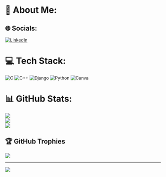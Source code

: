 # 💫 About Me:



## 🌐 Socials:
[![LinkedIn](https://img.shields.io/badge/LinkedIn-%230077B5.svg?logo=linkedin&logoColor=white)](https://www.linkedin.com/in/tranthanhdat2409/)

# 💻 Tech Stack:
![C](https://img.shields.io/badge/c-%2300599C.svg?style=for-the-badge&logo=c&logoColor=white) ![C++](https://img.shields.io/badge/c++-%2300599C.svg?style=for-the-badge&logo=c%2B%2B&logoColor=white) ![Django](https://img.shields.io/badge/django-%23092E20.svg?style=for-the-badge&logo=django&logoColor=white) ![Python](https://img.shields.io/badge/python-3670A0?style=for-the-badge&logo=python&logoColor=ffdd54) ![Canva](https://img.shields.io/badge/Canva-%2300C4CC.svg?style=for-the-badge&logo=Canva&logoColor=white)
# 📊 GitHub Stats:
![](https://github-readme-stats.vercel.app/api?username=ttd2409&theme=merko&hide_border=false&include_all_commits=true&count_private=true)<br/>
![](https://github-readme-streak-stats.herokuapp.com/?user=ttd2409&theme=merko&hide_border=false)<br/>
![](https://github-readme-stats.vercel.app/api/top-langs/?username=ttd2409&theme=merko&hide_border=false&include_all_commits=true&count_private=true&layout=compact)

## 🏆 GitHub Trophies
![](https://github-profile-trophy.vercel.app/?username=ttd2409&theme=radical&no-frame=false&no-bg=true&margin-w=4)

---
[![](https://visitcount.itsvg.in/api?id=ttd2409&icon=0&color=0)](https://visitcount.itsvg.in)

<!-- Proudly created with GPRM ( https://gprm.itsvg.in ) -->
